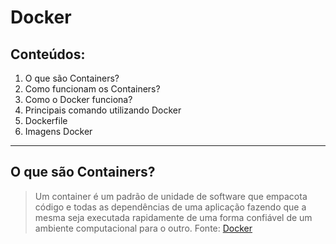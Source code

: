 # Docker
## Conteúdos:

1. O que são Containers?
2. Como funcionam os Containers?
3. Como o Docker funciona?
4. Principais comando utilizando Docker
5. Dockerfile
6. Imagens Docker
---

## O que são Containers?
> Um container é um padrão de unidade de software que empacota código e todas as dependências de uma aplicação fazendo 
> que a mesma seja executada rapidamente de uma forma confiável de um ambiente computacional para o outro.
> Fonte: [Docker](https://www.docker.com/resources/what-container/)
